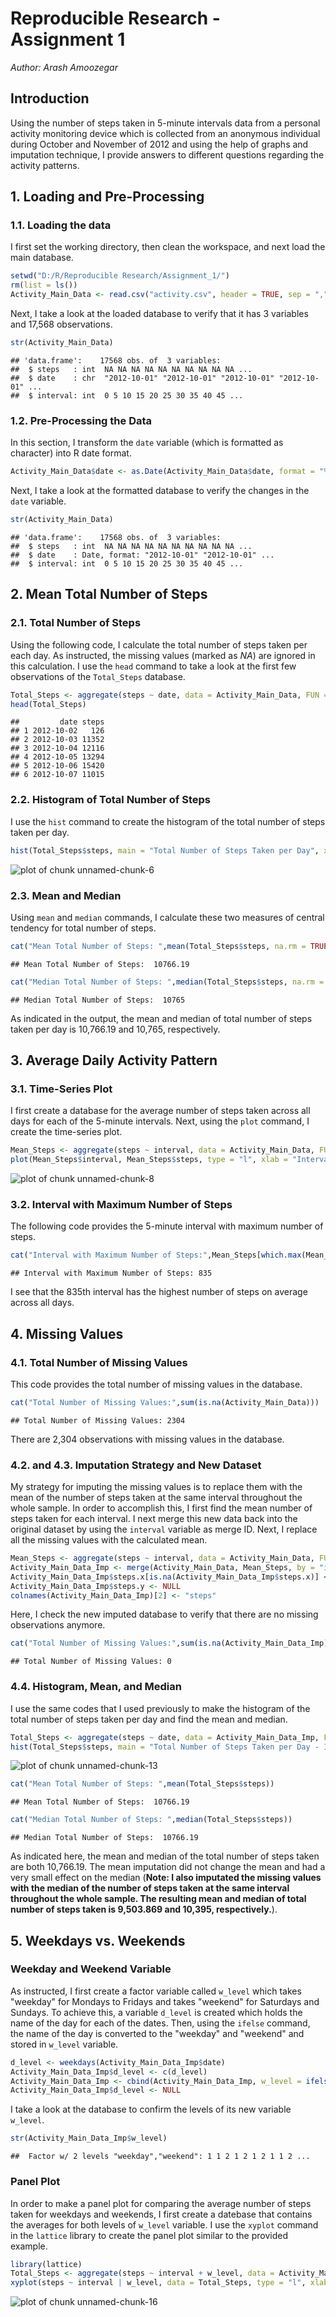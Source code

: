 # Reproducible Research - Assignment 1
*Author: Arash Amoozegar*

## Introduction

Using the number of steps taken in 5-minute intervals data from a personal activity monitoring device which is collected from an anonymous individual during October and November of 2012 and using the help of graphs and imputation technique, I provide answers to different questions regarding the activity patterns.

## 1. Loading and Pre-Processing

### 1.1. Loading the data

I first set the working directory, then clean the workspace, and next load the main database.


```r
setwd("D:/R/Reproducible Research/Assignment_1/")
rm(list = ls())
Activity_Main_Data <- read.csv("activity.csv", header = TRUE, sep = ",", stringsAsFactors = FALSE)
```

Next, I take a look at the loaded database to verify that it has 3 variables and 17,568 observations. 


```r
str(Activity_Main_Data)
```

```
## 'data.frame':	17568 obs. of  3 variables:
##  $ steps   : int  NA NA NA NA NA NA NA NA NA NA ...
##  $ date    : chr  "2012-10-01" "2012-10-01" "2012-10-01" "2012-10-01" ...
##  $ interval: int  0 5 10 15 20 25 30 35 40 45 ...
```

### 1.2. Pre-Processing the Data

In this section, I transform the `date` variable (which is formatted as character) into R date format.


```r
Activity_Main_Data$date <- as.Date(Activity_Main_Data$date, format = "%Y-%m-%d")
```

Next, I take a look at the formatted database to verify the changes in the `date` variable.


```r
str(Activity_Main_Data)
```

```
## 'data.frame':	17568 obs. of  3 variables:
##  $ steps   : int  NA NA NA NA NA NA NA NA NA NA ...
##  $ date    : Date, format: "2012-10-01" "2012-10-01" ...
##  $ interval: int  0 5 10 15 20 25 30 35 40 45 ...
```

## 2. Mean Total Number of Steps

### 2.1. Total Number of Steps

Using the following code, I calculate the total number of steps taken per each day. As instructed, the missing values (marked as *NA*) are ignored in this calculation. I use the `head` command to take a look at the first few observations of the `Total_Steps` database.


```r
Total_Steps <- aggregate(steps ~ date, data = Activity_Main_Data, FUN = sum, na.rm = TRUE)
head(Total_Steps)
```

```
##         date steps
## 1 2012-10-02   126
## 2 2012-10-03 11352
## 3 2012-10-04 12116
## 4 2012-10-05 13294
## 5 2012-10-06 15420
## 6 2012-10-07 11015
```

### 2.2. Histogram of Total Number of Steps

I use the `hist` command to create the histogram of the total number of steps taken per day.


```r
hist(Total_Steps$steps, main = "Total Number of Steps Taken per Day", xlab = "Day", ylab = "Frequency of Steps", col = rgb(0,0,1,1/4), breaks = seq(0, 25000, 1000))
```

![plot of chunk unnamed-chunk-6](figure/unnamed-chunk-6-1.png) 

### 2.3. Mean and Median

Using `mean` and `median` commands, I calculate these two measures of central tendency for total number of steps. 


```r
cat("Mean Total Number of Steps: ",mean(Total_Steps$steps, na.rm = TRUE))
```

```
## Mean Total Number of Steps:  10766.19
```

```r
cat("Median Total Number of Steps: ",median(Total_Steps$steps, na.rm = TRUE))
```

```
## Median Total Number of Steps:  10765
```

As indicated in the output, the mean and median of total number of steps taken per day is 10,766.19 and 10,765, respectively. 

## 3. Average Daily Activity Pattern

### 3.1. Time-Series Plot

I first create a database for the average number of steps taken across all days for each of the 5-minute intervals. Next, using the `plot` command, I create the time-series plot.


```r
Mean_Steps <- aggregate(steps ~ interval, data = Activity_Main_Data, FUN = mean, na.rm = TRUE)
plot(Mean_Steps$interval, Mean_Steps$steps, type = "l", xlab = "Intervals", ylab = "Average Number of Steps", main = "Average Number of Steps Across All Days", col = rgb(0,0,1,1/4))
```

![plot of chunk unnamed-chunk-8](figure/unnamed-chunk-8-1.png) 

### 3.2. Interval with Maximum Number of Steps

The following code provides the 5-minute interval with maximum number of steps.


```r
cat("Interval with Maximum Number of Steps:",Mean_Steps[which.max(Mean_Steps$steps),1])
```

```
## Interval with Maximum Number of Steps: 835
```

I see that the 835th interval has the highest number of steps on average across all days.

## 4. Missing Values

### 4.1. Total Number of Missing Values

This code provides the total number of missing values in the database.


```r
cat("Total Number of Missing Values:",sum(is.na(Activity_Main_Data)))
```

```
## Total Number of Missing Values: 2304
```

There are 2,304 observations with missing values in the database.

### 4.2. and 4.3. Imputation Strategy and New Dataset

My strategy for imputing the missing values is to replace them with the mean of the number of steps taken at the same interval throughout the whole sample. In order to accomplish this, I first find the mean number of steps taken for each interval. I next merge this new data back into the original dataset by using the `interval` variable as merge ID. Next, I replace all the missing values with the calculated mean. 


```r
Mean_Steps <- aggregate(steps ~ interval, data = Activity_Main_Data, FUN = mean, na.rm = TRUE)
Activity_Main_Data_Imp <- merge(Activity_Main_Data, Mean_Steps, by = "interval")
Activity_Main_Data_Imp$steps.x[is.na(Activity_Main_Data_Imp$steps.x)] <- Activity_Main_Data_Imp$steps.y[is.na(Activity_Main_Data_Imp$steps.x)]
Activity_Main_Data_Imp$steps.y <- NULL
colnames(Activity_Main_Data_Imp)[2] <- "steps"
```

Here, I check the new imputed database to verify that there are no missing observations anymore. 


```r
cat("Total Number of Missing Values:",sum(is.na(Activity_Main_Data_Imp)))
```

```
## Total Number of Missing Values: 0
```

### 4.4. Histogram, Mean, and Median

I use the same codes that I used previously to make the histogram of the total number of steps taken per day and find the mean and median.


```r
Total_Steps <- aggregate(steps ~ date, data = Activity_Main_Data_Imp, FUN = sum)
hist(Total_Steps$steps, main = "Total Number of Steps Taken per Day - Imputated", xlab = "Day", ylab = "Frequency of Steps", col = rgb(0,0,1,1/4), breaks = seq(0, 25000, 1000))
```

![plot of chunk unnamed-chunk-13](figure/unnamed-chunk-13-1.png) 

```r
cat("Mean Total Number of Steps: ",mean(Total_Steps$steps))
```

```
## Mean Total Number of Steps:  10766.19
```

```r
cat("Median Total Number of Steps: ",median(Total_Steps$steps))
```

```
## Median Total Number of Steps:  10766.19
```

As indicated here, the mean and median of the total number of steps taken are both 10,766.19. The mean imputation did not change the mean and had a very small effect on the median (**Note: I also imputated the missing values with the median of the number of steps taken at the same interval throughout the whole sample. The resulting mean and median of total number of steps taken is 9,503.869 and 10,395, respectively.**).

## 5. Weekdays vs. Weekends

### Weekday and Weekend Variable

As instructed, I first create a factor variable called `w_level` which takes "weekday" for Mondays to Fridays and takes "weekend" for Saturdays and Sundays. To achieve this, a variable `d_level` is created which holds the name of the day for each of the dates. Then, using the `ifelse` command, the name of the day is converted to the "weekday" and "weekend" and stored in `w_level` variable.


```r
d_level <- weekdays(Activity_Main_Data_Imp$date)
Activity_Main_Data_Imp$d_level <- c(d_level)
Activity_Main_Data_Imp <- cbind(Activity_Main_Data_Imp, w_level = ifelse(Activity_Main_Data_Imp$d_level == "Saturday" | Activity_Main_Data_Imp$d_level == "Sunday", "weekend", "weekday"))
Activity_Main_Data_Imp$d_level <- NULL
```

I take a look at the database to confirm the levels of its new variable `w_level`.


```r
str(Activity_Main_Data_Imp$w_level)
```

```
##  Factor w/ 2 levels "weekday","weekend": 1 1 2 1 2 1 2 1 1 2 ...
```

### Panel Plot

In order to make a panel plot for comparing the average number of steps taken for weekdays and weekends, I first create a datebase that contains the averages for both levels of `w_level` variable. I use the `xyplot` command in the `lattice` library to create the panel plot similar to the provided example.


```r
library(lattice)
Total_Steps <- aggregate(steps ~ interval + w_level, data = Activity_Main_Data_Imp, FUN = mean)
xyplot(steps ~ interval | w_level, data = Total_Steps, type = "l", xlab = "Intervals", ylab = "Average Number of Steps", layout = c(1,2), col = rgb(0,0,1,1/4))
```

![plot of chunk unnamed-chunk-16](figure/unnamed-chunk-16-1.png) 
